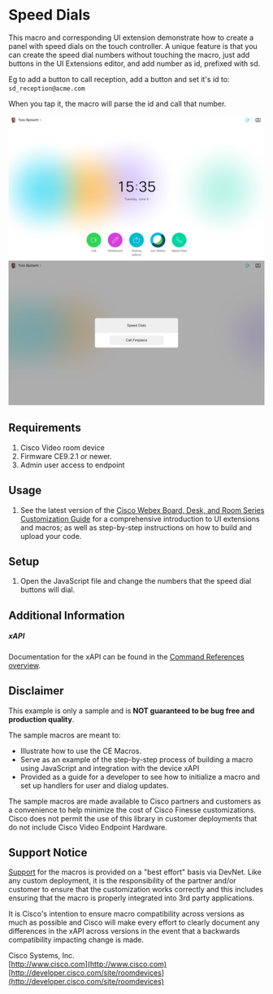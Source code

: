 # Speed Dials

This macro and corresponding UI extension demonstrate how to create a panel with speed dials on the touch controller. A unique feature is that you can create the speed dial numbers without touching the macro, just add buttons in the UI Extensions editor, and add number as id, prefixed with sd.

Eg to add a button to call reception, add a button and set it's id to:
`sd_reception@acme.com`

When you tap it, the macro will parse the id and call that number.

![Home screen button](homescreen.png)
![Panel](panel.png)

## Requirements
1. Cisco Video room device
2. Firmware CE9.2.1 or newer.
4. Admin user access to endpoint

## Usage

1.  See the latest version of the [Cisco Webex Board, Desk, and Room Series Customization Guide](https://www.cisco.com/c/en/us/support/collaboration-endpoints/spark-room-kit-series/products-installation-and-configuration-guides-list.html)    for a comprehensive introduction to UI extensions and macros; as well as step-by-step instructions on how to build and upload your code.


## Setup

1. Open the JavaScript file and change the numbers that the speed dial buttons will dial.


## Additional Information
##### xAPI
Documentation for the xAPI can be found in the [Command References overview](https://www.cisco.com/c/en/us/support/collaboration-endpoints/telepresence-quick-set-series/products-command-reference-list.html).

## Disclaimer
This example is only a sample and is **NOT guaranteed to be bug free and production quality**.

The sample macros are meant to:
- Illustrate how to use the CE Macros.
- Serve as an example of the step-by-step process of building a macro using JavaScript and integration with the device xAPI
- Provided as a guide for a developer to see how to initialize a macro and set up handlers for user and dialog updates.

The sample macros are made available to Cisco partners and customers as a convenience to help minimize the cost of Cisco Finesse customizations. Cisco does not permit the use of this library in customer deployments that do not include Cisco Video Endpoint Hardware.

## Support Notice
[Support](http://developer.cisco.com/site/devnet/support) for the macros is provided on a "best effort" basis via DevNet. Like any custom deployment, it is the responsibility of the partner and/or customer to ensure that the customization works correctly and this includes ensuring that the macro is properly integrated into 3rd party applications.

It is Cisco's intention to ensure macro compatibility across versions as much as possible and Cisco will make every effort to clearly document any differences in the xAPI across versions in the event that a backwards compatibility impacting change is made.

Cisco Systems, Inc.<br>
[http://www.cisco.com](http://www.cisco.com)<br>
[http://developer.cisco.com/site/roomdevices](http://developer.cisco.com/site/roomdevices)
